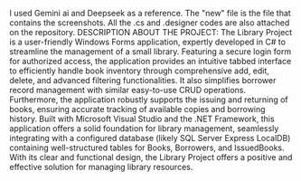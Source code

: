 I used Gemini ai and Deepseek as a reference.
The "new" file is the file that contains the screenshots.
All the .cs and .designer codes are also attached on the repository.
DESCRIPTION ABOUT THE PROJECT:
The Library Project is a user-friendly Windows Forms application, expertly developed in C# to streamline the management of a small library. 
Featuring a secure login form for authorized access, the application provides an intuitive tabbed interface to efficiently handle book inventory through comprehensive add, edit, delete, and advanced filtering functionalities. 
It also simplifies borrower record management with similar easy-to-use CRUD operations. Furthermore, the application robustly supports the issuing and returning of books, ensuring accurate tracking of available copies and borrowing history. 
Built with Microsoft Visual Studio and the .NET Framework, this application offers a solid foundation for library management, seamlessly integrating with a configured database (likely SQL Server Express LocalDB) containing well-structured tables for Books, Borrowers, and IssuedBooks.
With its clear and functional design, the Library Project offers a positive and effective solution for managing library resources.


